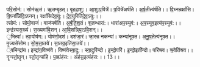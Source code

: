 

  
परि॒सोम॑:। सोम॑ऋ॒तं। ऋ॒तम्बृ॒हत्। बृ॒हदा॒शु:। आ॒शु:प॒वित्रे॑। प॒वित्रे॑अर्षति। अ॒र्ष॒तीत्य॑र्षति।। वि॒घ्नन्रक्षां॑सि। वि॒घ्नन्निि॑वि॒ऽघ्नन्। रक्षां॑सिदेव॒यु:। दे॒व॒युरिति॑दे॒व॒ऽयु:।।  
त्सोम॑:। सोमो॒वाजं॑। वाज॑मर्षति। अ॒र्ष॒ति॒श॒तं। श॒तन्धारा॑:। धारा॑अप॒स्युव॑:। अ॒प॒स्युव॒इत्य॑प॒स्युव॑:।। इन्द्र॑स्यस॒ख्यं। स॒ख्यमा॑वि॒शन्। आ॒वि॒शन्नि्या॒ऽवि॒शन्।।  
॒भित्वा॑। त्वा॒योष॑ण:। योष॑णो॒दश॑। दश॑जा॒रं। जा॒रन्न नकन्या॑। कन्या॑नूषत। अ॒नू॒ष॒तेत्य॑नूषत।। मृ॒ज्यसे॑सोम। सो॒म॒सा॒तये॑। सा॒तय॒इति॑सा॒तये॑।।  
्वमिन्द्रा॑य। इन्द्रा॑य॒विष्ण॑वे। विष्ण॑वेस्वा॒दु:। स्वा॒दुरि॑न्दो। इ॒न्दो॒परि॑। इ॒न्दो॒इती॑न्दो। परि॑श्रव। श्र॒वेति॑श्रव।। नॄन्स्तो॒तॄन्। स्तो॒तृन्पा॑हि। पा॒ह्यंह॑स:। अंह॑स॒इत्यंह॑स:।। 13।।  
